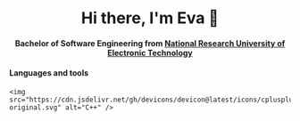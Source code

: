<div align="center" id="header">
    <h1>Hi there, I'm Eva 👋</h1> 
    <h4>
        Bachelor of Software Engineering from <a href="https://eng.miet.ru" target="_blank" rel="noopener noreferrer">National Research University of Electronic Technology</a> 
    </h4>
</div>

<div>
    <h4>Languages and tools</h4>
    
    <img src="https://cdn.jsdelivr.net/gh/devicons/devicon@latest/icons/cplusplus/cplusplus-original.svg" alt="C++" />
</div>
